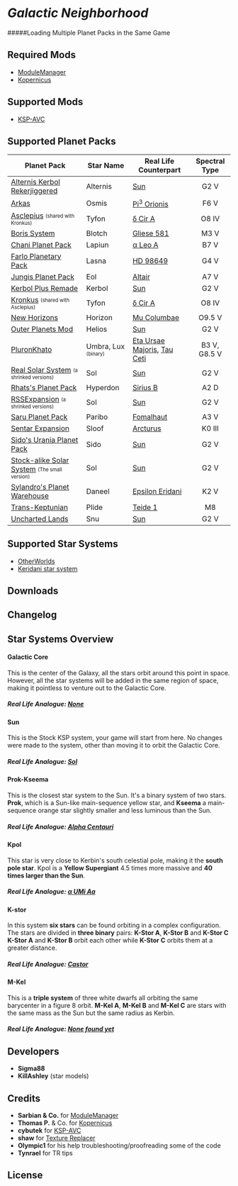 # *Galactic Neighborhood*
#####Loading Multiple Planet Packs in the Same Game

## Required Mods
- [ModuleManager](http://forum.kerbalspaceprogram.com/index.php?/topic/50533-/)
- [Kopernicus](http://forum.kerbalspaceprogram.com/index.php?/topic/103277-/)

## Supported Mods
- [KSP-AVC](http://forum.kerbalspaceprogram.com/index.php?/topic/72169-/)

## Supported Planet Packs

| Planet Pack | Star Name | Real Life Counterpart | Spectral Type |
|-------------|-----------|-----------------------|:-------------:|
|[Alternis Kerbol Rekerjiggered](http://forum.kerbalspaceprogram.com/index.php?/topic/120246-/)|Alternis|[Sun](https://en.wikipedia.org/wiki/Sun)|G2 V|
|[Arkas](http://forum.kerbalspaceprogram.com/index.php?/topic/121139-/)|Osmis|[Pi<sup>3</sup> Orionis](https://en.wikipedia.org/wiki/Pi3_Orionis)|F6 V|
|[Asclepius](http://forum.kerbalspaceprogram.com/index.php?/topic/113949-/) <sub><sup>(shared with Kronkus)</sup></sub>|Tyfon|[δ Cir A](https://en.wikipedia.org/wiki/Delta_Circini)|O8 IV|
|[Boris System](http://forum.kerbalspaceprogram.com/index.php?/topic/63556-/)|Blotch|[Gliese 581](https://en.wikipedia.org/wiki/Gliese_581)|M3 V|
|[Chani Planet Pack](http://forum.kerbalspaceprogram.com/index.php?/topic/116250-/)|Lapiun|[α Leo A](https://en.wikipedia.org/wiki/Regulus#System)|B7 V|
|[Farlo Planetary Pack](http://forum.kerbalspaceprogram.com/index.php?/topic/127654-/)|Lasna|[HD 98649](https://en.wikipedia.org/wiki/HD_98649)|G4 V|
|[Jungis Planet Pack](http://forum.kerbalspaceprogram.com/index.php??/topic/123992-/)|Eol|[Altair](https://en.wikipedia.org/wiki/Altair)|A7 V|
|[Kerbol Plus Remade](http://forum.kerbalspaceprogram.com/index.php?/topic/124505-/)|Kerbol|[Sun](https://en.wikipedia.org/wiki/Sun)|G2 V|
|[Kronkus](http://forum.kerbalspaceprogram.com/index.php?/topic/119202-/) <sub><sup>(shared with Asclepius)</sup></sub>|Tyfon|[δ Cir A](https://en.wikipedia.org/wiki/Delta_Circini)|O8 IV|
|[New Horizons](http://forum.kerbalspaceprogram.com/index.php?/topic/102776-/)|Horizon|[Mu Columbae](https://en.wikipedia.org/wiki/Mu_Columbae)|O9.5 V|
|[Outer Planets Mod](http://forum.kerbalspaceprogram.com/index.php?/topic/93999-/)|Helios|[Sun](https://en.wikipedia.org/wiki/Sun)|G2 V|
|[PluronKhato](http://forum.kerbalspaceprogram.com/index.php?/topic/122296-/)|Umbra, Lux <sub><sup>(binary)</sup></sub>|[Eta Ursae Majoris](https://en.wikipedia.org/wiki/Eta_Ursae_Majoris), [Tau Ceti](https://en.wikipedia.org/wiki/Tau_Ceti)|B3 V, G8.5 V|
|[Real Solar System](http://forum.kerbalspaceprogram.com/index.php?/topic/50471-/) <sub><sup>(a shrinked versions)</sup></sub>|Sol|[Sun](https://en.wikipedia.org/wiki/Sun)|G2 V|
|[Rhats's Planet Pack](http://forum.kerbalspaceprogram.com/index.php?/topic/118902-/)|Hyperdon|[Sirius B](https://en.wikipedia.org/wiki/Sirius#Sirius_B)|A2 D|
|[RSSExpansion](http://forum.kerbalspaceprogram.com/index.php?/topic/116275-/) <sub><sup>(a shrinked versions)</sup></sub>|Sol|[Sun](https://en.wikipedia.org/wiki/Sun)|G2 V|
|[Saru Planet Pack](http://forum.kerbalspaceprogram.com/index.php?/topic/119263-/)|Paribo|[Fomalhaut](https://en.wikipedia.org/wiki/Fomalhaut)|A3 V|
|[Sentar Expansion](http://forum.kerbalspaceprogram.com/index.php?/topic/117355-/)|Sloof|[Arcturus](https://en.wikipedia.org/wiki/Arcturus)|K0 III|
|[Sido's Urania Planet Pack](http://forum.kerbalspaceprogram.com/index.php?/topic/60733-/)|Sido|[Sun](https://en.wikipedia.org/wiki/Sun)|G2 V|
|[Stock-alike Solar System](http://forum.kerbalspaceprogram.com/index.php?/topic/131405-/) <sub><sup>(The small version)</sup></sub>|Sol|[Sun](https://en.wikipedia.org/wiki/Sun)|G2 V|
|[Sylandro's Planet Warehouse](http://forum.kerbalspaceprogram.com/index.php?/topic/119275-/)|Daneel|[Epsilon Eridani](https://en.wikipedia.org/wiki/Epsilon_Eridani)|K2 V|
|[Trans-Keptunian](http://forum.kerbalspaceprogram.com/index.php?/topic/98346-/)|Plide|[Teide 1](https://en.wikipedia.org/wiki/Teide_1)|M8|
|[Uncharted Lands](http://forum.kerbalspaceprogram.com/index.php?/topic/120111-/)|Snu|[Sun](https://en.wikipedia.org/wiki/Sun)|G2 V|

## Supported Star Systems

- [OtherWorlds](http://forum.kerbalspaceprogram.com/index.php?/topic/115917-/)
- [Keridani star system](http://forum.kerbalspaceprogram.com/index.php?/topic/123197-/&do=findComment&comment=2470891)

## Downloads

## Changelog

## Star Systems Overview

#### Galactic Core

This is the center of the Galaxy, all the stars orbit around this point in space. However, all the star systems will be added in the same region of space, making it pointless to venture out to the Galactic Core.

##### Real Life Analogue: [None](https://www.youtube.com/watch?v=0LgcDpTH47g)

#### Sun

This is the Stock KSP system, your game will start from here. No changes were made to the system, other than moving it to orbit the Galactic Core.

##### Real Life Analogue: [Sol](https://en.wikipedia.org/wiki/Sun)

#### Prok-Kseema

This is the closest star system to the Sun. It's a binary system of two stars. **Prok**, which is a Sun-like main-sequence yellow star, and **Kseema** a main-sequence orange star slightly smaller and less luminous than the Sun.

##### Real Life Analogue: [Alpha Centauri](https://en.wikipedia.org/wiki/Alpha_Centauri)

#### Kpol

This star is very close to Kerbin's south celestial pole, making it the **south pole star**. Kpol is a **Yellow Supergiant** 4.5 times more massive and **40 times larger than the Sun**.

##### Real Life Analogue: [α UMi Aa](https://en.wikipedia.org/wiki/Polaris#Star_system)

#### K-stor

In this system **six stars** can be found orbiting in a complex configuration.<br>The stars are divided in **three binary** pairs: **K-Stor A**, **K-Stor B** and **K-Stor C**<br>**K-Stor A** and **K-Stor B** orbit each other while **K-Stor C** orbits them at a greater distance.

##### Real Life Analogue: [Castor](https://en.wikipedia.org/wiki/Castor_(star))

#### M-Kel

This is a **triple system** of three white dwarfs all orbiting the same barycenter in a figure 8 orbit. **M-Kel A**, **M-Kel B** and **M-Kel C** are stars with the same mass as the Sun but the same radius as Kerbin.

##### Real Life Analogue: [None found yet](http://tuvalu.santafe.edu/~moore/braids-prl.pdf)

## Developers

- **Sigma88**
- **KillAshley** (star models)

## Credits

- **Sarbian & Co.** for [ModuleManager](http://forum.kerbalspaceprogram.com/index.php?/topic/50533-/)
- **Thomas P.** & Co. for [Kopernicus](http://forum.kerbalspaceprogram.com/index.php?/topic/103277-/)
- **cybutek** for [KSP-AVC](http://forum.kerbalspaceprogram.com/index.php?/topic/72169-/)
- **shaw** for [Texture Replacer](http://forum.kerbalspaceprogram.com/index.php?/topic/96851-/)
- **Olympic1** for his help troubleshooting/proofreading some of the code
- **Tynrael** for TR tips

## License
